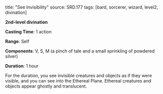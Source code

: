 title: "See Invisibility"
source: SRD.177
tags: [bard, sorcerer, wizard, level2, divination]

**2nd-level divination**

**Casting Time**: 1 action

**Range**: Self

**Components**: V, S, M (a pinch of tale and a small sprinkling of powdered silver)

**Duration**: 1 hour

For the duration, you see invisible creatures and objects as if they were visible, and you can see into the Ethereal Plane. Ethereal creatures and objects appear ghostly and translucent.
